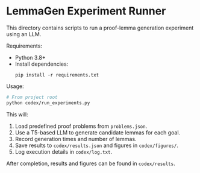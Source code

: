 # LemmaGen Experiment Runner

This directory contains scripts to run a proof-lemma generation experiment using an LLM.

Requirements:
- Python 3.8+
- Install dependencies:
  ```
  pip install -r requirements.txt
  ```

Usage:
```bash
# From project root
python codex/run_experiments.py
```

This will:
1. Load predefined proof problems from `problems.json`.
2. Use a T5-based LLM to generate candidate lemmas for each goal.
3. Record generation times and number of lemmas.
4. Save results to `codex/results.json` and figures in `codex/figures/`.
5. Log execution details in `codex/log.txt`.

After completion, results and figures can be found in `codex/results`.
